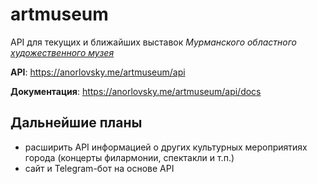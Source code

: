 # artmuseum

API для текущих и ближайших выставок _Мурманского областного [художественного музея](https://artmmuseum.ru/)_

**API**: https://anorlovsky.me/artmuseum/api 
 
**Документация**: https://anorlovsky.me/artmuseum/api/docs

## Дальнейшие планы
- расширить API информацией о других культурных мероприятиях города (концерты филармонии, спектакли и т.п.)
- сайт и Telegram-бот на основе API